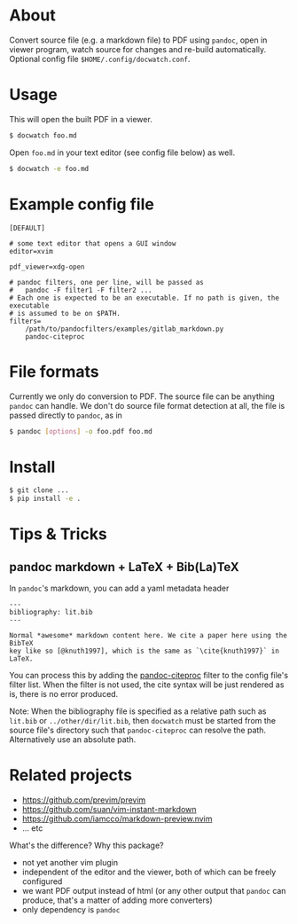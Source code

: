 # About

Convert source file (e.g. a markdown file) to PDF using `pandoc`, open in viewer
program, watch source for changes and re-build automatically. Optional config
file `$HOME/.config/docwatch.conf`.

# Usage

This will open the built PDF in a viewer.

```sh
$ docwatch foo.md
```

Open `foo.md` in your text editor (see config file below) as well.

```sh
$ docwatch -e foo.md
```

# Example config file

```
[DEFAULT]

# some text editor that opens a GUI window
editor=xvim

pdf_viewer=xdg-open

# pandoc filters, one per line, will be passed as
#   pandoc -F filter1 -F filter2 ...
# Each one is expected to be an executable. If no path is given, the executable
# is assumed to be on $PATH.
filters=
    /path/to/pandocfilters/examples/gitlab_markdown.py
    pandoc-citeproc
```

# File formats

Currently we only do conversion to PDF. The source file can be anything `pandoc`
can handle. We don't do source file format detection at all, the file is passed
directly to `pandoc`, as in

```sh
$ pandoc [options] -o foo.pdf foo.md
```

# Install

```sh
$ git clone ...
$ pip install -e .
```

# Tips & Tricks

## pandoc markdown + LaTeX + Bib(La)TeX

In `pandoc`'s markdown, you can add a yaml metadata header

```
---
bibliography: lit.bib
---

Normal *awesome* markdown content here. We cite a paper here using the BibTeX
key like so [@knuth1997], which is the same as `\cite{knuth1997}` in LaTeX.
```

You can process this by adding the
[pandoc-citeproc](https://github.com/jgm/pandoc-citeproc) filter to the config
file's filter list. When the filter is not used, the cite syntax will be just
rendered as is, there is no error produced.

Note: When the bibliography file is specified as a relative path such as
`lit.bib` or `../other/dir/lit.bib`, then `docwatch` must be started from the
source file's directory such that `pandoc-citeproc` can resolve the path.
Alternatively use an absolute path.

# Related projects

* https://github.com/previm/previm
* https://github.com/suan/vim-instant-markdown
* https://github.com/iamcco/markdown-preview.nvim
* ... etc

What's the difference? Why this package?

* not yet another vim plugin
* independent of the editor and the viewer, both of which can be freely configured
* we want PDF output instead of html (or any other output that `pandoc` can
  produce, that's a matter of adding more converters)
* only dependency is `pandoc`
